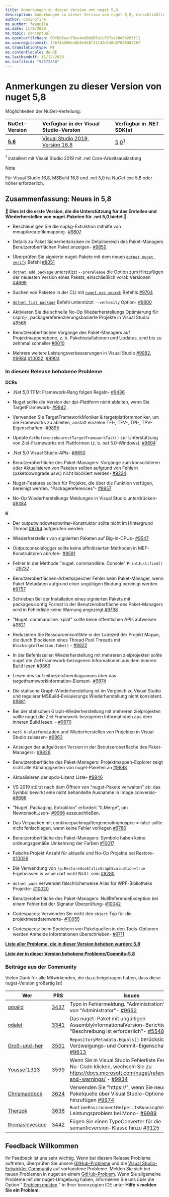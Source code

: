 ```yaml
---
title: Anmerkungen zu dieser Version von nuget 5,8
description: Anmerkungen zu dieser Version von nuget 5,8, einschließlich neuer Features, Fehlerbehebungen und dcrs.
author: dominofire
ms.author: feaguila
ms.date: 11/9/2020
ms.topic: conceptual
ms.openlocfilehash: 09fb98eec79ee4ed08d85a1c557a420d6b265f11
ms.sourcegitcommit: f4b74b500e3db9e468f11142df48d87880382267
ms.translationtype: MT
ms.contentlocale: de-DE
ms.lasthandoff: 11/12/2020
ms.locfileid: "94572830"
---
```

# <a name="nuget-58-release-notes"></a>Anmerkungen zu dieser Version von nuget 5,8

Möglichkeiten der NuGet-Verteilung:

| NuGet-Version | Verfügbar in der Visual Studio-Version | Verfügbar in .NET SDK(s) |
|:---|:---|:---|
| [**5.8**](https://nuget.org/downloads) | [Visual Studio 2019, Version 16.8](https://visualstudio.microsoft.com/downloads/) | [5,0](https://dotnet.microsoft.com/download/dotnet-core/5.0)<sup>1</sup> |

<sup>1</sup> installiert mit Visual Studio 2019 mit .net Core-Arbeitsauslastung
  
> [!NOTE]
> Für Visual Studio 16,8, MSBuild 16,8 und .net 5,0 ist NuGet.exe 5,8 oder höher erforderlich.


## <a name="summary-whats-new-in-58"></a>Zusammenfassung: Neues in 5,8
🎉 **Dies ist die erste Version, die die Unterstützung für das Erstellen und Wiederherstellen von nuget-Paketen für .net 5,0 bietet** 🎉

* Beschleunigen Sie die nupkg-Extraktion mithilfe von mmap/kreatefilemapping- [#9807](https://github.com/NuGet/Home/issues/9807)

* Details zu Paket Sicherheitsrisiken im Detailbereich des Paket-Managers Benutzeroberflächen Paket anzeigen- [#9850](https://github.com/NuGet/Home/issues/9850)

* Überprüfen Sie signierte nuget-Pakete mit dem neuen [`dotnet nuget verify`](https://docs.microsoft.com/dotnet/core/tools/dotnet-nuget-verify) Befehl [#8051](https://github.com/NuGet/Home/issues/8051)

* [`dotnet add package`](https://docs.microsoft.com/dotnet/core/tools/dotnet-add-package#:~:text=dotnet%20add%20package%201%20Name%202%20Synopsis%203,when%20targeting%20a%20specific%20framework.%20...%206%20Examples) unterstützt `--prerelease` die Option zum Hinzufügen der neuesten Version eines Pakets, einschließlich vorab Versionen [#4699](https://github.com/NuGet/Home/issues/4699)

* Suchen von Paketen in der CLI mit [`nuget.exe search`](https://docs.microsoft.com/nuget/reference/cli-reference/cli-ref-search) Befehls [#9704](https://github.com/NuGet/Home/issues/9704)

* [`dotnet list package`](https://docs.microsoft.com/dotnet/core/tools/dotnet-list-package) Befehl unterstützt `--verbosity` Option- [#9600](https://github.com/NuGet/Home/issues/9600)

* Aktivieren Sie die schnelle No-Op Wiederherstellungs Optimierung für csproj-, packagereferenzierungsbasierte Projekte in Visual Studio [#9565](https://github.com/NuGet/Home/issues/9565)

* Benutzeroberflächen Vorgänge des Paket-Managers auf Projektmappenebene, z. b. Paketinstallationen und Updates, sind bis zu zehnmal schneller [#6010](https://github.com/NuGet/Home/issues/6010)

* Mehrere weitere Leistungsverbesserungen in Visual Studio [#9982](https://github.com/NuGet/Home/issues/9982), [#9984](https://github.com/NuGet/Home/issues/9984) [#10052](https://github.com/NuGet/Home/issues/10052), [#9903](https://github.com/NuGet/Home/issues/9903)


### <a name="issues-fixed-in-this-release"></a>In diesem Release behobene Probleme

**DCRs**

* .Net 5,0 TFM: Framework-Rang folgen Regeln- [#9436](https://github.com/NuGet/Home/issues/9436)

* Nuget sollte die Version der dpi-Plattform nicht ableiten, wenn Sie TargetFramework- [#9842](https://github.com/NuGet/Home/issues/9842) .

* Verwenden Sie TargetFrameworkMoniker & targetplatformmoniker, um die Frameworks zu ableiten, anstatt einzelne TFI-, TFV-, TPI-, TPV-Eigenschaften- [#9895](https://github.com/NuGet/Home/issues/9895)

* Update `GetReferenceNearestTargetFrameworkTask()` zur Unterstützung von Ziel-Frameworks mit Plattformen (z. b. net 5.0-Windows): [#9894](https://github.com/NuGet/Home/issues/9894)

* .Net 5,0 Visual Studio-APIs- [#9650](https://github.com/NuGet/Home/issues/9650)

* Benutzeroberfläche des Paket-Managers: Vorgänge zum konsolidieren oder Aktualisieren von Paketen sollten aufgrund von Fehlern (paketdowngrade usw.) nicht blockiert werden- [#9224](https://github.com/NuGet/Home/issues/9224)

* Nuget-Features sollten für Projekte, die über die Funktion verfügen, bereinigt werden. "Packagereferences"- [#9957](https://github.com/NuGet/Home/issues/9957)

* No-Op Wiederherstellungs Meldungen in Visual Studio unterdrücken- [#6384](https://github.com/NuGet/Home/issues/6384)

**K**

* Der outputwindowtextwriter-Konstruktor sollte nicht im Hintergrund Thread [#9764](https://github.com/NuGet/Home/issues/9764) aufgerufen werden.

* Wiederherstellen von signierten Paketen auf Big-in-CPUs- [#9547](https://github.com/NuGet/Home/issues/9547)

* Outputconsolelogger sollte keine affinitisierten Methoden in MEF-Konstruktoren abrufen- [#9591](https://github.com/NuGet/Home/issues/9591)

* Fehler in der Methode "nuget. commandline. Console" `PrintJustified()` - [#9737](https://github.com/NuGet/Home/issues/9737)

* Benutzeroberflächen-Arbeitsspeicher Fehler beim Paket-Manager, wenn Paket Metadaten aufgrund einer ungültigen Bindung bereinigt werden [#9757](https://github.com/NuGet/Home/issues/9757)

* Schrieben Bei der Installation eines signierten Pakets mit packages.config Format in der Benutzeroberfläche des Paket-Managers wird in Fehlerliste keine Warnung angezeigt [#9798](https://github.com/NuGet/Home/issues/9798)

* "Nuget. commandline. xplat" sollte keine öffentlichen APIs aufweisen [#9821](https://github.com/NuGet/Home/issues/9821)

* Reduzieren Sie Ressourcenkonflikte in der Ladezeit der Projekt Mappe, die durch Blockieren eines Thread Pool Threads mit `BlockingCollection.Take()`  -  [#9822](https://github.com/NuGet/Home/issues/9822)

* In der Befehlszeilen Wiederherstellung mit mehreren zielprojekten sollte nuget die Ziel Framework-bezogenen Informationen aus dem inneren Build lesen [#9869](https://github.com/NuGet/Home/issues/9869)

* Lesen des laufzeitbezeichnerdiagramms über das targetframeworkinformation-Element- [#9874](https://github.com/NuGet/Home/issues/9874)

* Die statische Graph-Wiederherstellung ist im Vergleich zu Visual Studio und regulärer MSBuild-Evaluierungs Wiederherstellung nicht konsistent. [#9881](https://github.com/NuGet/Home/issues/9881)

* Bei der statischen Graph-Wiederherstellung mit mehreren zielprojekten sollte nuget die Ziel Framework-bezogenen Informationen aus dem inneren Build lesen. - [#9870](https://github.com/NuGet/Home/issues/9870)

* `net5.0-platform`Laden und Wiederherstellen von Projekten in Visual Studio zulassen- [#9863](https://github.com/NuGet/Home/issues/9863)

* Anzeigen der aufgelösten Version in der Benutzeroberfläche des Paket-Managers- [#9826](https://github.com/NuGet/Home/issues/9826)

* Benutzeroberfläche des Paket-Managers: Projektmappen-Explorer zeigt nicht alle Abhängigkeiten von nuget-Paketen an [#9898](https://github.com/NuGet/Home/issues/9898)

* Aktualisieren der spdx-Lizenz Liste- [#9946](https://github.com/NuGet/Home/issues/9946)

* VS 2019 stürzt nach dem Öffnen von "nuget-Pakete verwalten" ab: das Symbol bewirkt eine nicht behandelte Ausnahme in Image conversio- [#9696](https://github.com/NuGet/Home/issues/9696)

* "Nuget. Packaging. Extraktion" erfordert "ILMerge", um Newtonsoft.Json- [#9966](https://github.com/NuGet/Home/issues/9966) auszuschließen.

* Das Verpacken mit continuepackingaftergeneratingnuspec = false sollte nicht fehlschlagen, wenn keine Fehler vorliegen [#9786](https://github.com/NuGet/Home/issues/9786)

* Benutzeroberfläche des Paket-Managers: Symbole haben keine ordnungsgemäße Umkehrung der Farben [#10017](https://github.com/NuGet/Home/issues/10017)

* Falsche Projekt Anzahl für aktuelle und No-Op Projekte bei Restore- [#10026](https://github.com/NuGet/Home/issues/10026)

* Die Verwendung von `/p:RestoreUseStaticGraphEvaluation=true` Ergebnissen in value darf nicht NULL sein [#9280](https://github.com/NuGet/Home/issues/9280)

* `dotnet pack` verwendet fälschlicherweise Alias für WPF-Bibliotheks Projekte- [#10020](https://github.com/NuGet/Home/issues/10020)

* Benutzeroberfläche des Paket-Managers: NullReferenceException bei einem Fehler bei der Signatur Überprüfung- [#10042](https://github.com/NuGet/Home/issues/10042)

* Codespaces: Verwenden Sie nicht den `object` Typ für die projektmetadatenwerte- [#10055](https://github.com/NuGet/Home/issues/10055)

* Codespaces: beim Speichern von Paketquellen in den Tools-Optionen werden Anmelde Informationen überschrieben- [#9711](https://github.com/NuGet/Home/issues/9711)


**[Liste aller Probleme, die in dieser Version behoben wurden: 5,8](https://app.zenhub.com/workspaces/nuget-client-team-55aec9a240305cf007585881/reports/release?release=5f03519b777e78b4ffb2edeb)**

**[Liste der in dieser Version behobene Probleme/Commits-5,8](https://github.com/NuGet/NuGet.Client/compare/5.7.0.6726...5.8.0.6930)**

### <a name="community-contributions"></a>Beiträge aus der Community

Vielen Dank für alle Mitwirkenden, die dazu beigetragen haben, dass diese nuget-Version großartig ist!

|Wer|PRS|Issues|
|----|----|----|
[omajid](https://github.com/omajid) | [3437](https://github.com/NuGet/NuGet.Client/pull/3437) | Typo in Fehlermeldung. "Administration" anstelle von "Administrator"- [#9662](https://github.com/NuGet/Home/issues/9662)
[odalet](https://github.com/odalet) | [3341](https://github.com/NuGet/NuGet.Client/pull/3341) | Das nuget-Paket mit ungültigen AssemblyInformationalVersion-Berichten "Beschreibung ist erforderlich"- [#5548](https://github.com/NuGet/Home/issues/5548)
[Groß-und-her](https://github.com/campersau) | [3501](https://github.com/NuGet/NuGet.Client/pull/3501) | `RepositoryMetadata.Equals()` berücksichtigt keine Verzweigungs-und Commit-Eigenschaften- [#9613](https://github.com/NuGet/Home/issues/9613)
[Youssef1313](https://github.com/Youssef1313) | [3599](https://github.com/NuGet/NuGet.Client/pull/3599) | Wenn Sie in Visual Studio Fehlerliste Fenster auf Nu-Code klicken, wechseln Sie zu https://docs.microsoft.com/nuget/reference/errors-and-warnings/  -  [#9934](https://github.com/NuGet/Home/issues/9934)
[Chrismaddock](https://github.com/ChrisMaddock) | [3624](https://github.com/NuGet/NuGet.Client/pull/3624) | Verwenden Sie "https://", wenn Sie neue Paketquelle über Visual Studio-Optionen hinzufügen [#9974](https://github.com/NuGet/Home/issues/9974)
[Therzok](https://github.com/Therzok) | [3636](https://github.com/NuGet/NuGet.Client/pull/3636) | `RuntimeEnvironmentHelper.IsRunningOnVisualStudio` Leistungsproblem bei Mono- [#9989](https://github.com/NuGet/Home/issues/9989)
[thomaslevesque](https://github.com/thomaslevesque) | [3442](https://github.com/NuGet/NuGet.Client/pull/3442) | Fügen Sie einen TypeConverter für die semanticversion-Klasse hinzu [#9125](https://github.com/NuGet/Home/issues/9125)


## <a name="feedback-welcome"></a>Feedback Willkommen

Ihr Feedback ist uns sehr wichtig.  Wenn bei diesem Release Probleme auftreten, überprüfen Sie unsere [GitHub-Probleme](https://github.com/NuGet/Home/issues) und die [Visual Studio-Entwickler Community](https://developercommunity.visualstudio.com/) auf vorhandene Probleme.  Melden Sie sich bei neuen Problemen in nuget an einem [GitHub-Problem](hhttps://github.com/NuGet/Home/issues/new).
Wenn Sie allgemeine Probleme mit der nuget-Umgebung haben, informieren Sie uns über die Option " [Problem melden](https://docs.microsoft.com/visualstudio/ide/how-to-report-a-problem-with-visual-studio) " in Ihrer bevorzugten IDE unter **Hilfe > melden Sie ein Problem**.

